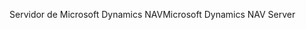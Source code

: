 <span data-ttu-id="7b6a7-101">Servidor de Microsoft Dynamics NAV</span><span class="sxs-lookup"><span data-stu-id="7b6a7-101">Microsoft Dynamics NAV Server</span></span>